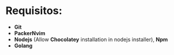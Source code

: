 # Requisitos:

- **Git**
- **PackerNvim**
- **Nodejs** (Allow **Chocolatey** installation in nodejs installer), **Npm**
- **Golang**

